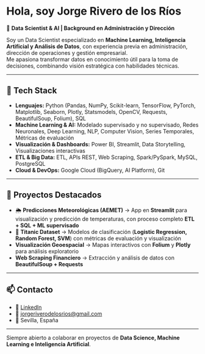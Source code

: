 # Hola, soy Jorge Rivero de los Ríos  

🎯 **Data Scientist & AI | Background en Administración y Dirección**  

Soy un Data Scientist especializado en **Machine Learning, Inteligencia Artificial y Análisis de Datos**, con experiencia previa en administración, dirección de operaciones y gestión empresarial.  
Me apasiona transformar datos en conocimiento útil para la toma de decisiones, combinando visión estratégica con habilidades técnicas.  

---

## 🔧 Tech Stack

- **Lenguajes:** Python (Pandas, NumPy, Scikit-learn, TensorFlow, PyTorch, Matplotlib, Seaborn, Plotly, Statsmodels, OpenCV, Requests, BeautifulSoup, Folium), SQL  
- **Machine Learning & AI:** Modelado supervisado y no supervisado, Redes Neuronales, Deep Learning, NLP, Computer Vision, Series Temporales, Métricas de evaluación  
- **Visualización & Dashboards:** Power BI, Streamlit, Data Storytelling, Visualizaciones interactivas  
- **ETL & Big Data:** ETL, APIs REST, Web Scraping, Spark/PySpark, MySQL, PostgreSQL  
- **Cloud & DevOps:** Google Cloud (BigQuery, AI Platform), Git  

---

## 📂 Proyectos Destacados

- 🌦️ **Predicciones Meteorológicas (AEMET)** → App en **Streamlit** para visualización y predicción de temperaturas, con proceso completo **ETL + SQL + ML supervisado**  
- 🚢 **Titanic Dataset** → Modelos de clasificación (**Logistic Regression, Random Forest, SVM**) con métricas de evaluación y visualización  
-  **Visualización Geoespacial** → Mapas interactivos con **Folium** y **Plotly** para análisis exploratorio  
-  **Web Scraping Financiero** → Extracción y análisis de datos con **BeautifulSoup + Requests**  

---

## 📫 Contacto  

- 💼 [LinkedIn](https://www.linkedin.com/in/jorgerivero94/)  
- 📧 jorgeriverodelosrios@gmail.com  
- 📍 Sevilla, España  

---
 Siempre abierto a colaborar en proyectos de **Data Science, Machine Learning e Inteligencia Artificial**.
